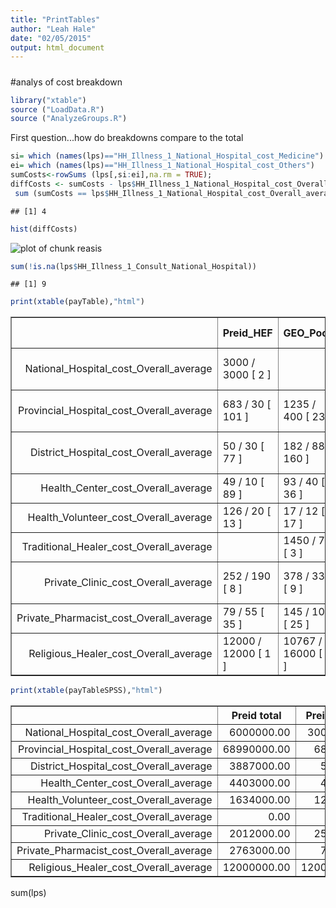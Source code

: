 ```yaml
---
title: "PrintTables"
author: "Leah Hale"
date: "02/05/2015"
output: html_document
---
```


#####
#analys of cost breakdown


```r
library("xtable")
source ("LoadData.R")
source ("AnalyzeGroups.R")
```

First question...how do breakdowns compare to the total


```r
si= which (names(lps)=="HH_Illness_1_National_Hospital_cost_Medicine")
ei= which (names(lps)=="HH_Illness_1_National_Hospital_cost_Others")
sumCosts<-rowSums (lps[,si:ei],na.rm = TRUE);
diffCosts <- sumCosts - lps$HH_Illness_1_National_Hospital_cost_Overall_average;
 sum (sumCosts == lps$HH_Illness_1_National_Hospital_cost_Overall_average,na.rm = TRUE)
```

```
## [1] 4
```

```r
hist(diffCosts)
```

![plot of chunk reasis](figure/reasis-1.png) 

```r
sum(!is.na(lps$HH_Illness_1_Consult_National_Hospital))
```

```
## [1] 9
```


```r
print(xtable(payTable),"html")
```

<!-- html table generated in R 3.2.0 by xtable 1.7-4 package -->
<!-- Tue May  5 06:59:43 2015 -->
<table border=1>
<tr> <th>  </th> <th> Preid_HEF </th> <th> GEO_Poor </th> <th> NoAssist </th> <th> All Respondants </th>  </tr>
  <tr> <td align="right"> National_Hospital_cost_Overall_average </td> <td> 3000 / 3000 [ 2 ] </td> <td>  </td> <td> 3632 / 1800 [ 5 ] </td> <td> 3451 / 1800 [ 7 ] </td> </tr>
  <tr> <td align="right"> Provincial_Hospital_cost_Overall_average </td> <td> 683 / 30 [ 101 ] </td> <td> 1235 / 400 [ 23 ] </td> <td> 1422 / 500 [ 133 ] </td> <td> 1115 / 280 [ 257 ] </td> </tr>
  <tr> <td align="right"> District_Hospital_cost_Overall_average </td> <td> 50 / 30 [ 77 ] </td> <td> 182 / 88 [ 160 ] </td> <td> 296 / 120 [ 79 ] </td> <td> 178 / 62 [ 316 ] </td> </tr>
  <tr> <td align="right"> Health_Center_cost_Overall_average </td> <td> 49 / 10 [ 89 ] </td> <td> 93 / 40 [ 36 ] </td> <td> 105 / 50 [ 121 ] </td> <td> 83 / 30 [ 246 ] </td> </tr>
  <tr> <td align="right"> Health_Volunteer_cost_Overall_average </td> <td> 126 / 20 [ 13 ] </td> <td> 17 / 12 [ 17 ] </td> <td> 88 / 18 [ 6 ] </td> <td> 68 / 15 [ 36 ] </td> </tr>
  <tr> <td align="right"> Traditional_Healer_cost_Overall_average </td> <td>  </td> <td> 1450 / 70 [ 3 ] </td> <td> 30 / 30 [ 2 ] </td> <td> 882 / 40 [ 5 ] </td> </tr>
  <tr> <td align="right"> Private_Clinic_cost_Overall_average </td> <td> 252 / 190 [ 8 ] </td> <td> 378 / 330 [ 9 ] </td> <td> 393 / 168 [ 42 ] </td> <td> 371 / 190 [ 59 ] </td> </tr>
  <tr> <td align="right"> Private_Pharmacist_cost_Overall_average </td> <td> 79 / 55 [ 35 ] </td> <td> 145 / 100 [ 25 ] </td> <td> 91 / 50 [ 67 ] </td> <td> 98 / 60 [ 127 ] </td> </tr>
  <tr> <td align="right"> Religious_Healer_cost_Overall_average </td> <td> 12000 / 12000 [ 1 ] </td> <td> 10767 / 16000 [ 3 ] </td> <td> 200 / 200 [ 3 ] </td> <td> 6414 / 300 [ 7 ] </td> </tr>
   </table>

```r
print(xtable(payTableSPSS),"html")
```

<!-- html table generated in R 3.2.0 by xtable 1.7-4 package -->
<!-- Tue May  5 06:59:43 2015 -->
<table border=1>
<tr> <th>  </th> <th> Preid total </th> <th> Preid_mean </th> <th> Preid_median </th> <th> Preid_num </th> <th> GEO total </th> <th> GEO_mean </th> <th> GEO_median </th> <th> GEO_num </th> <th> No total </th> <th> No_mean </th> <th> No_median </th> <th> No_num </th> <th> All total </th> <th> All_mean </th> <th> All_median </th> <th> All_num </th>  </tr>
  <tr> <td align="right"> National_Hospital_cost_Overall_average </td> <td align="right"> 6000000.00 </td> <td align="right"> 3000000.00 </td> <td align="right"> 3000000.00 </td> <td align="right"> 2.00 </td> <td align="right"> 0.00 </td> <td align="right">  </td> <td align="right">  </td> <td align="right"> 0.00 </td> <td align="right"> 18160000.00 </td> <td align="right"> 3632000.00 </td> <td align="right"> 1800000.00 </td> <td align="right"> 5.00 </td> <td align="right"> 24160000.00 </td> <td align="right"> 3451428.57 </td> <td align="right"> 1800000.00 </td> <td align="right"> 7.00 </td> </tr>
  <tr> <td align="right"> Provincial_Hospital_cost_Overall_average </td> <td align="right"> 68990000.00 </td> <td align="right"> 683069.31 </td> <td align="right"> 30000.00 </td> <td align="right"> 101.00 </td> <td align="right"> 28416000.00 </td> <td align="right"> 1235478.26 </td> <td align="right"> 400000.00 </td> <td align="right"> 23.00 </td> <td align="right"> 189065000.00 </td> <td align="right"> 1421541.35 </td> <td align="right"> 500000.00 </td> <td align="right"> 133.00 </td> <td align="right"> 286471000.00 </td> <td align="right"> 1114673.15 </td> <td align="right"> 280000.00 </td> <td align="right"> 257.00 </td> </tr>
  <tr> <td align="right"> District_Hospital_cost_Overall_average </td> <td align="right"> 3887000.00 </td> <td align="right"> 50480.52 </td> <td align="right"> 30000.00 </td> <td align="right"> 77.00 </td> <td align="right"> 29040000.00 </td> <td align="right"> 181500.00 </td> <td align="right"> 87500.00 </td> <td align="right"> 160.00 </td> <td align="right"> 23420000.00 </td> <td align="right"> 296455.70 </td> <td align="right"> 120000.00 </td> <td align="right"> 79.00 </td> <td align="right"> 56347000.00 </td> <td align="right"> 178313.29 </td> <td align="right"> 62500.00 </td> <td align="right"> 316.00 </td> </tr>
  <tr> <td align="right"> Health_Center_cost_Overall_average </td> <td align="right"> 4403000.00 </td> <td align="right"> 49471.91 </td> <td align="right"> 10000.00 </td> <td align="right"> 89.00 </td> <td align="right"> 3360000.00 </td> <td align="right"> 93333.33 </td> <td align="right"> 40000.00 </td> <td align="right"> 36.00 </td> <td align="right"> 12647000.00 </td> <td align="right"> 104520.66 </td> <td align="right"> 50000.00 </td> <td align="right"> 121.00 </td> <td align="right"> 20410000.00 </td> <td align="right"> 82967.48 </td> <td align="right"> 30000.00 </td> <td align="right"> 246.00 </td> </tr>
  <tr> <td align="right"> Health_Volunteer_cost_Overall_average </td> <td align="right"> 1634000.00 </td> <td align="right"> 125692.31 </td> <td align="right"> 20000.00 </td> <td align="right"> 13.00 </td> <td align="right"> 283000.00 </td> <td align="right"> 16647.06 </td> <td align="right"> 12000.00 </td> <td align="right"> 17.00 </td> <td align="right"> 530000.00 </td> <td align="right"> 88333.33 </td> <td align="right"> 17500.00 </td> <td align="right"> 6.00 </td> <td align="right"> 2447000.00 </td> <td align="right"> 67972.22 </td> <td align="right"> 15000.00 </td> <td align="right"> 36.00 </td> </tr>
  <tr> <td align="right"> Traditional_Healer_cost_Overall_average </td> <td align="right"> 0.00 </td> <td align="right">  </td> <td align="right">  </td> <td align="right"> 0.00 </td> <td align="right"> 4350000.00 </td> <td align="right"> 1450000.00 </td> <td align="right"> 70000.00 </td> <td align="right"> 3.00 </td> <td align="right"> 60000.00 </td> <td align="right"> 30000.00 </td> <td align="right"> 30000.00 </td> <td align="right"> 2.00 </td> <td align="right"> 4410000.00 </td> <td align="right"> 882000.00 </td> <td align="right"> 40000.00 </td> <td align="right"> 5.00 </td> </tr>
  <tr> <td align="right"> Private_Clinic_cost_Overall_average </td> <td align="right"> 2012000.00 </td> <td align="right"> 251500.00 </td> <td align="right"> 190000.00 </td> <td align="right"> 8.00 </td> <td align="right"> 3400000.00 </td> <td align="right"> 377777.78 </td> <td align="right"> 330000.00 </td> <td align="right"> 9.00 </td> <td align="right"> 16490000.00 </td> <td align="right"> 392619.05 </td> <td align="right"> 167500.00 </td> <td align="right"> 42.00 </td> <td align="right"> 21902000.00 </td> <td align="right"> 371220.34 </td> <td align="right"> 190000.00 </td> <td align="right"> 59.00 </td> </tr>
  <tr> <td align="right"> Private_Pharmacist_cost_Overall_average </td> <td align="right"> 2763000.00 </td> <td align="right"> 78942.86 </td> <td align="right"> 55000.00 </td> <td align="right"> 35.00 </td> <td align="right"> 3618000.00 </td> <td align="right"> 144720.00 </td> <td align="right"> 100000.00 </td> <td align="right"> 25.00 </td> <td align="right"> 6122000.00 </td> <td align="right"> 91373.13 </td> <td align="right"> 50000.00 </td> <td align="right"> 67.00 </td> <td align="right"> 12503000.00 </td> <td align="right"> 98448.82 </td> <td align="right"> 60000.00 </td> <td align="right"> 127.00 </td> </tr>
  <tr> <td align="right"> Religious_Healer_cost_Overall_average </td> <td align="right"> 12000000.00 </td> <td align="right"> 12000000.00 </td> <td align="right"> 12000000.00 </td> <td align="right"> 1.00 </td> <td align="right"> 32300000.00 </td> <td align="right"> 10766666.67 </td> <td align="right"> 16000000.00 </td> <td align="right"> 3.00 </td> <td align="right"> 600000.00 </td> <td align="right"> 200000.00 </td> <td align="right"> 200000.00 </td> <td align="right"> 3.00 </td> <td align="right"> 44900000.00 </td> <td align="right"> 6414285.71 </td> <td align="right"> 300000.00 </td> <td align="right"> 7.00 </td> </tr>
   </table>
sum(lps)
